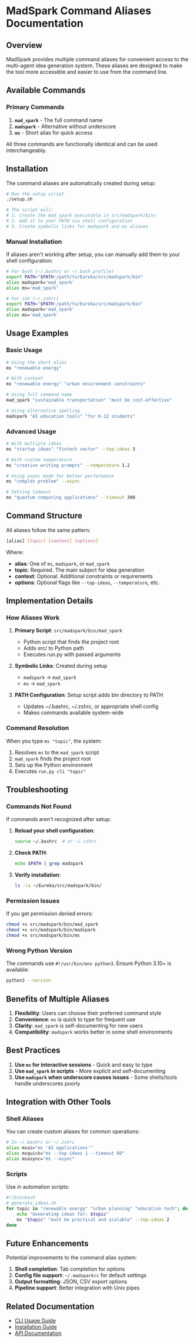 # MadSpark Command Aliases Documentation

## Overview

MadSpark provides multiple command aliases for convenient access to the multi-agent idea generation system. These aliases are designed to make the tool more accessible and easier to use from the command line.

## Available Commands

### Primary Commands

1. **`mad_spark`** - The full command name
2. **`madspark`** - Alternative without underscore
3. **`ms`** - Short alias for quick access

All three commands are functionally identical and can be used interchangeably.

## Installation

The command aliases are automatically created during setup:

```bash
# Run the setup script
./setup.sh

# The script will:
# 1. Create the mad_spark executable in src/madspark/bin/
# 2. Add it to your PATH via shell configuration
# 3. Create symbolic links for madspark and ms aliases
```

### Manual Installation

If aliases aren't working after setup, you can manually add them to your shell configuration:

```bash
# For bash (~/.bashrc or ~/.bash_profile)
export PATH="$PATH:/path/to/Eureka/src/madspark/bin"
alias madspark='mad_spark'
alias ms='mad_spark'

# For zsh (~/.zshrc)
export PATH="$PATH:/path/to/Eureka/src/madspark/bin"
alias madspark='mad_spark'
alias ms='mad_spark'
```

## Usage Examples

### Basic Usage

```bash
# Using the short alias
ms "renewable energy"

# With context
ms "renewable energy" "urban environment constraints"

# Using full command name
mad_spark "sustainable transportation" "must be cost-effective"

# Using alternative spelling
madspark "AI education tools" "for K-12 students"
```

### Advanced Usage

```bash
# With multiple ideas
ms "startup ideas" "fintech sector" --top-ideas 3

# With custom temperature
ms "creative writing prompts" --temperature 1.2

# Using async mode for better performance
ms "complex problem" --async

# Setting timeout
ms "quantum computing applications" --timeout 300
```

## Command Structure

All aliases follow the same pattern:

```bash
[alias] [topic] [context] [options]
```

Where:
- **alias**: One of `ms`, `madspark`, or `mad_spark`
- **topic**: Required. The main subject for idea generation
- **context**: Optional. Additional constraints or requirements
- **options**: Optional flags like `--top-ideas`, `--temperature`, etc.

## Implementation Details

### How Aliases Work

1. **Primary Script**: `src/madspark/bin/mad_spark`
   - Python script that finds the project root
   - Adds src/ to Python path
   - Executes run.py with passed arguments

2. **Symbolic Links**: Created during setup
   - `madspark` → `mad_spark`
   - `ms` → `mad_spark`

3. **PATH Configuration**: Setup script adds bin directory to PATH
   - Updates ~/.bashrc, ~/.zshrc, or appropriate shell config
   - Makes commands available system-wide

### Command Resolution

When you type `ms "topic"`, the system:

1. Resolves `ms` to the `mad_spark` script
2. `mad_spark` finds the project root
3. Sets up the Python environment
4. Executes `run.py cli "topic"`

## Troubleshooting

### Commands Not Found

If commands aren't recognized after setup:

1. **Reload your shell configuration**:
   ```bash
   source ~/.bashrc  # or ~/.zshrc
   ```

2. **Check PATH**:
   ```bash
   echo $PATH | grep madspark
   ```

3. **Verify installation**:
   ```bash
   ls -la ~/Eureka/src/madspark/bin/
   ```

### Permission Issues

If you get permission denied errors:

```bash
chmod +x src/madspark/bin/mad_spark
chmod +x src/madspark/bin/madspark
chmod +x src/madspark/bin/ms
```

### Wrong Python Version

The commands use `#!/usr/bin/env python3`. Ensure Python 3.10+ is available:

```bash
python3 --version
```

## Benefits of Multiple Aliases

1. **Flexibility**: Users can choose their preferred command style
2. **Convenience**: `ms` is quick to type for frequent use
3. **Clarity**: `mad_spark` is self-documenting for new users
4. **Compatibility**: `madspark` works better in some shell environments

## Best Practices

1. **Use `ms` for interactive sessions** - Quick and easy to type
2. **Use `mad_spark` in scripts** - More explicit and self-documenting
3. **Use `madspark` when underscore causes issues** - Some shells/tools handle underscores poorly

## Integration with Other Tools

### Shell Aliases

You can create custom aliases for common operations:

```bash
# In ~/.bashrc or ~/.zshrc
alias msai="ms 'AI applications'"
alias msquick="ms --top-ideas 1 --timeout 60"
alias msasync="ms --async"
```

### Scripts

Use in automation scripts:

```bash
#!/bin/bash
# generate_ideas.sh
for topic in "renewable energy" "urban planning" "education tech"; do
    echo "Generating ideas for: $topic"
    ms "$topic" "must be practical and scalable" --top-ideas 2
done
```

## Future Enhancements

Potential improvements to the command alias system:

1. **Shell completion**: Tab completion for options
2. **Config file support**: `~/.madsparkrc` for default settings
3. **Output formatting**: JSON, CSV export options
4. **Pipeline support**: Better integration with Unix pipes

## Related Documentation

- [CLI Usage Guide](../README.md#cli-interface)
- [Installation Guide](../README.md#installation)
- [API Documentation](API.md)